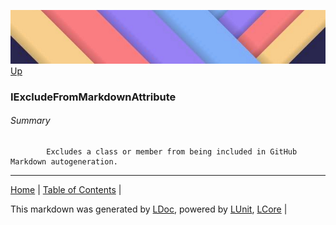 ![](../Content/LDoc-banner-small.png "")
[Up](../LDoc.md)
### IExcludeFromMarkdownAttribute


###### Summary

            Excludes a class or member from being included in GitHub Markdown autogeneration.
            
---

[Home](../../README.md) | [Table of Contents](../../TableOfContents.md) | 


This markdown was generated by [LDoc](https://github.com/CodeSingularity/LDoc), powered by [LUnit](https://github.com/CodeSingularity/LUnit), [LCore](https://github.com/CodeSingularity/LCore) | 

